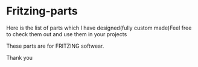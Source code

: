 # Fritzing-parts

Here is the list of parts which I have designed(fully custom made)Feel free to check them out and use them in your projects

These parts are for FRITZING softwear.

Thank you
